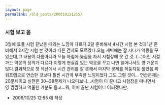 ```yaml
---
layout: page
permalink: /old_posts/200810251255/
---
```


### 시험 보고 옴

3월에 토플 시험 끝났을 때와는 느낌이 다르다.2달 준비해서 4시간 시험 본 것과1년 준비해서 2시간 시험 본 것이라 다른 건지도 모르겠다.오늘 새벽에는 잘 자다가 악몽을 꾸었는데,그 내용이 다름아니라 오늘 아침에 늦잠을 자서 시험장에 못 간 것. (...)어린 시절과는 악몽의 정의가 다르다.이렇게 현실감 있는 악몽을 꾸고 나면 일어나서도 영 개운치 않다.결과적으로 첫 섹션에서 시간 관리를 잘 못해서 마지막 문제를 허둥지둥 풀었음.파워프렙으로 연습한 것보다 훨씬 시간이 부족한 느낌이었다.그도 그럴 것이... 연습문제는 20문제이고 실전은 30~38문제가 나오다보니...시험이 다 끝나고 시험장을 떠나면서 영 찜찜하고 억울한 기분도 들고...뭐, 이미 끝난 시험이니 어쩌겠나만.



- 2008/10/25 12:55 에 작성